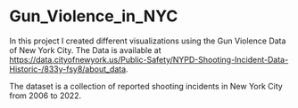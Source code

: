 # Gun_Violence_in_NYC

In this project I created different visualizations using the Gun Violence Data of New York City. The Data is available at https://data.cityofnewyork.us/Public-Safety/NYPD-Shooting-Incident-Data-Historic-/833y-fsy8/about_data.

The dataset is a collection of reported shooting incidents in New York City from 2006 to 2022. 
